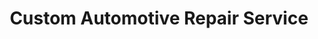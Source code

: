 ---
title: "Custom Automotive Repair Service"
url: /kulpmont/custom-automotive-repair-service/
shop: Autowerkstatt
---